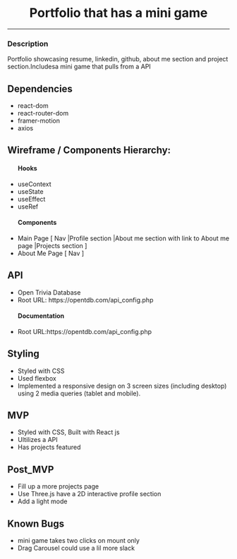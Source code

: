 # <div align="center">Portfolio that has a mini game </div>

***
 
 <h3>Description</h3>
Portfolio showcasing resume, linkedin, github, about me section and project section.Includesa mini game that pulls from a API
 <h2> Dependencies</h2>
  <ul>
      <li>react-dom</li>
      <li>react-router-dom</li>
      <li>framer-motion</li>
      
   
  <li>axios</li>
</ul>
 <h2>Wireframe / Components Hierarchy:</h2>

<ul>
 <h4>Hooks</h4>
      <li>useContext</li>
      <li>useState</li>
      <li>useEffect</li>
      <li>useRef</li>
 <h4>Components</h4>
   <li>Main Page [ Nav |Profile section |About me section with link to About me page |Projects section ]</li>
   <li>About Me Page [ Nav ]</li>
   
</ul>

 <h2>API</h2>
 <ul>
      <li>Open Trivia Database</li>
      <li>Root URL: https://opentdb.com/api_config.php</li>
   <h4>Documentation</h4>
   <li>Root URL:https://opentdb.com/api_config.php</li>
</ul>

<h2>Styling</h2>
<ul>
      <li>Styled with CSS</li>
      <li>Used flexbox</li>
      <li>Implemented a  responsive design on 3 screen sizes (including desktop) using 2 media queries (tablet and mobile).</li>
</ul>
<h2>MVP</h2>
<ul>
      <li>Styled with CSS, Built with React js</li>
      <li>Ultilizes a API</li>
      <li>Has  projects featured</li>
</ul>
 <h2>Post_MVP</h2>
<ul>
      <li>Fill up a more projects page</li>
      <li>Use Three.js have a 2D interactive profile section</li>
      <li>Add a light mode </li>
</ul>
 <h2>Known Bugs</h2>
<ul>
      <li>mini game takes two clicks on mount only</li>
      <li> Drag Carousel could use a lil more slack</li>
      
</ul>